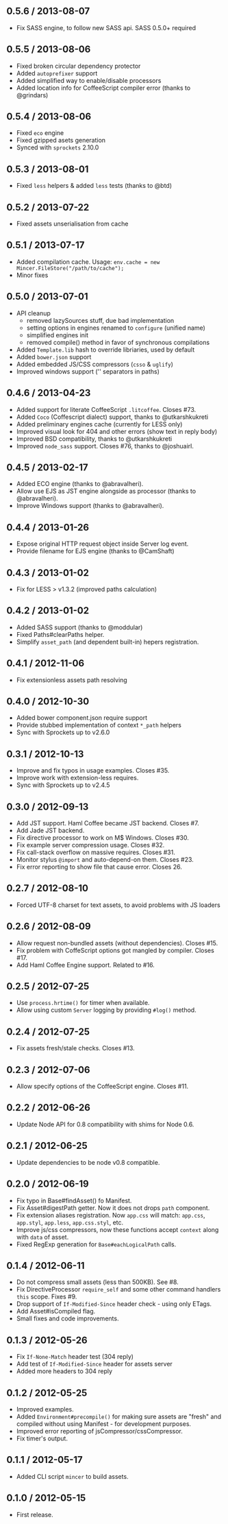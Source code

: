 0.5.6 / 2013-08-07
------------------

* Fix SASS engine, to follow new SASS api. SASS 0.5.0+ required


0.5.5 / 2013-08-06
------------------

* Fixed broken circular dependency protector
* Added `autoprefixer` support
* Added simplified way to enable/disable processors
* Added location info for CoffeeScript compiler error (thanks to @grindars)


0.5.4 / 2013-08-06
------------------

* Fixed `eco` engine
* Fixed gzipped asets generation
* Synced with `sprockets` 2.10.0 


0.5.3 / 2013-08-01
------------------

* Fixed `less` helpers & added `less` tests (thanks to @btd)


0.5.2 / 2013-07-22
------------------

* Fixed assets unserialisation from cache


0.5.1 / 2013-07-17
------------------

* Added compilation cache. Usage:
  `env.cache = new Mincer.FileStore("/path/to/cache");`
* Minor fixes


0.5.0 / 2013-07-01
------------------

* API cleanup
  - removed lazySources stuff, due bad implementation
  - setting options in engines renamed to `configure` (unified name)
  - simplified engines init
  - removed compile() method in favor of synchronous compilations
* Added `Template.lib` hash to override libriaries, used by default
* Added `bower.json` support
* Added embedded JS/CSS compressors (`csso` & `uglify`)
* Improved windows support ('\' separators in paths)


0.4.6 / 2013-04-23
------------------

* Added support for literate CoffeeScript `.litcoffee`. Closes #73.
* Added `Coco` (Coffescript dialect) support, thanks to @utkarshkukreti
* Added preliminary engines cache (currently for LESS only)
* Improved visual look for 404 and other errors (show text in reply body)
* Improved BSD compatibility, thanks to @utkarshkukreti
* Improved `node_sass` support. Closes #76, thanks to @joshuairl.


0.4.5 / 2013-02-17
------------------

* Added ECO engine (thanks to @abravalheri).
* Allow use EJS as JST engine alongside as processor (thanks to @abravalheri).
* Improve Windows support (thanks to @abravalheri).


0.4.4 / 2013-01-26
------------------

* Expose original HTTP request object inside Server log event.
* Provide filename for EJS engine (thanks to @CamShaft)


0.4.3 / 2013-01-02
------------------

* Fix for LESS > v1.3.2 (improved paths calculation)


0.4.2 / 2013-01-02
------------------

* Added SASS support (thanks to @moddular)
* Fixed Paths#clearPaths helper.
* Simplify `asset_path` (and dependent built-in) hepers registration.


0.4.1 / 2012-11-06
------------------

* Fix extensionless assets path resolving


0.4.0 / 2012-10-30
------------------

* Added bower component.json require support
* Provide stubbed implementation of context `*_path` helpers
* Sync with Sprockets up to v2.6.0


0.3.1 / 2012-10-13
------------------

* Improve and fix typos in usage examples. Closes #35.
* Improve work with extension-less requires.
* Sync with Sprockets up to v2.4.5


0.3.0 / 2012-09-13
------------------

* Add JST support. Haml Coffee became JST backend. Closes #7.
* Add Jade JST backend.
* Fix directive processor to work on M$ Windows. Closes #30.
* Fix example server compression usage. Closes #32.
* Fix call-stack overflow on massive requires. Closes #31.
* Monitor stylus `@import` and auto-depend-on them. Closes #23.
* Fix error reporting to show file that cause error. Closes 26.


0.2.7 / 2012-08-10
------------------

* Forced UTF-8 charset for text assets, to avoid problems with JS loaders


0.2.6 / 2012-08-09
------------------

* Allow request non-bundled assets (without dependencies). Closes #15.
* Fix problem with CoffeScript options got mangled by compiler. Closes #17.
* Add Haml Coffee Engine support. Related to #16.


0.2.5 / 2012-07-25
------------------

* Use `process.hrtime()` for timer when available.
* Allow using custom `Server` logging by providing `#log()` method.


0.2.4 / 2012-07-25
------------------

* Fix assets fresh/stale checks. Closes #13.


0.2.3 / 2012-07-06
------------------

* Allow specify options of the CoffeeScript engine. Closes #11.


0.2.2 / 2012-06-26
------------------

* Update Node API for 0.8 compatibility with shims for Node 0.6.


0.2.1 / 2012-06-25
------------------

* Update dependencies to be node v0.8 compatible.


0.2.0 / 2012-06-19
------------------

* Fix typo in Base#findAsset() fo Manifest.
* Fix Asset#digestPath getter. Now it does not drops `path` component.
* Fix extension aliases registration. Now `app.css` will match:
  `app.css`, `app.styl`, `app.less`, `app.css.styl`, etc.
* Improve js/css compressors, now these functions accept `context` along with
  `data` of asset.
* Fixed RegExp generation for `Base#eachLogicalPath` calls.


0.1.4 / 2012-06-11
------------------

* Do not compress small assets (less than 500KB). See #8.
* Fix DirectiveProcessor `require_self` and some other command handlers `this`
  scope. Fixes #9.
* Drop support of `If-Modified-Since` header check - using only ETags.
* Add Asset#isCompiled flag.
* Small fixes and code improvements.


0.1.3 / 2012-05-26
------------------

* Fix `If-None-Match` header test (304 reply)
* Add test of `If-Modified-Since` header for assets server
* Added more headers to 304 reply


0.1.2 / 2012-05-25
------------------

* Improved examples.
* Added `Environment#precompile()` for making sure assets are "fresh" and
  compiled without using Manifest - for development purposes.
* Improved error reporting of jsCompressor/cssCompressor.
* Fix timer's output.


0.1.1 / 2012-05-17
------------------

* Added CLI script `mincer` to build assets.


0.1.0 / 2012-05-15
------------------

* First release.
